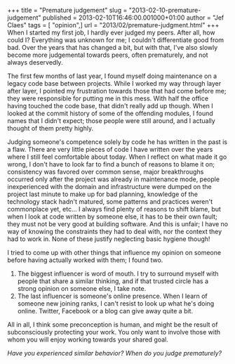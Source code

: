 +++
title = "Premature judgement"
slug = "2013-02-10-premature-judgement"
published = 2013-02-10T16:46:00.001000+01:00
author = "Jef Claes"
tags = [ "opinion",]
url = "2013/02/premature-judgment.html"
+++
When I started my first job, I hardly ever judged my peers. After all,
how could I? Everything was unknown for me; I couldn't differentiate
good from bad. Over the years that has changed a bit, but with that,
I've also slowly become more judgemental towards peers, often
prematurely, and not always deservedly.  
  
The first few months of last year, I found myself doing maintenance on a
legacy code base between projects. While I worked my way through layer
after layer, I pointed my frustration towards those that had come before
me; they were responsible for putting me in this mess. With half the
office having touched the code base, that didn't really add up though.
When I looked at the commit history of some of the offending modules, I
found names that I didn't expect; those people were still around, and I
actually thought of them pretty highly.  
  
Judging someone's competence solely by code he has written in the past
is a flaw. There are very little pieces of code I have written over the
years where I still feel comfortable about today. When I reflect on what
made it go wrong, I don't have to look far to find a bunch of reasons to
blame it on; consistency was favored over common sense, major
breakthroughs occurred only after the project was already in maintenance
mode, people inexperienced with the domain and infrastructure were
dumped on the project last minute to make up for bad planning, knowledge
of the technology stack hadn't matured, some patterns and practices
weren't commonplace yet, etc... I always find plenty of reasons to shift
blame, but when I look at code written by someone else, it has to be
their own fault; they must not be very good at building software. And
this is unfair; I have no way of knowing the constraints they had to
deal with, nor the context they had to work in. None of these justify
neglecting basic hygiene though!  
  
I tried to come up with other things that influence my opinion on
someone before having actually worked with them; I found two.  

1. The biggest influencer is word of mouth. I try to surround myself with people that share a similar thinking, and if that trusted circle has a strong opinion on someone else, I take note.
2. The last influencer is someone's online presence. When I learn of someone new joining ranks, I can't resist to look up what he's doing online. Twitter, Facebook or a blog can give away quite a bit.
   
All in all, I think some preconception is human, and might be the result
of subconsciously protecting your work. You only want to involve those
with whom you will enjoy working towards your shared goal.  

*Have you experienced similar behavior? When do you judge prematurely?*

